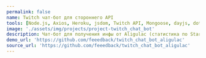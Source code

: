 ```yaml
---
permalink: false
name: Twitch чат-бот для стороннего API
tools: [Node.js, Axios, Heroku, jsdom, Twitch API, Mongoose, dayjs, dotenv]
image: './assets/img/projects/project-twitch_chat_bot'
description: Чат-бот для получения инфы от Aligulac (статистика по Starcraft2). Реализована своя очередь запросов; свой MemoryCache c хранением в MongoDB облаке. Развернут на Heroku.
demo_url: 'https://github.com/feeedback/twitch_chat_bot_aligulac'
source_url: 'https://github.com/feeedback/twitch_chat_bot_aligulac'
---
```

